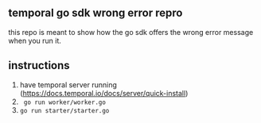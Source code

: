 ## temporal go sdk wrong error repro

this repo is meant to show how the go sdk offers the wrong error message when you run it.

## instructions

1. have temporal server running (https://docs.temporal.io/docs/server/quick-install)
2. ` go run worker/worker.go`
3. `go run starter/starter.go`
